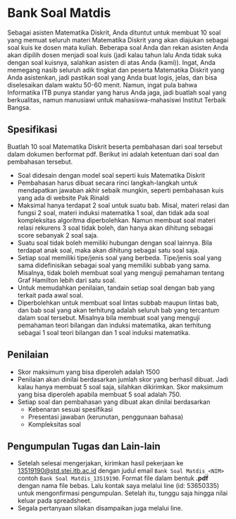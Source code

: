 # Bank Soal Matdis
Sebagai asisten Matematika Diskrit, Anda dituntut untuk membuat 10 soal yang memuat seluruh materi Matematika Diskrit yang akan diajukan sebagai soal kuis ke dosen mata kuliah. Beberapa soal Anda dan rekan asisten Anda akan dipilih dosen menjadi soal kuis (jadi kalau tahun lalu Anda tidak suka dengan soal kuisnya, salahkan asisten di atas Anda (kami)). Ingat, Anda memegang nasib seluruh adik tingkat dan peserta Matematika Diskrit yang Anda asistenkan, jadi pastikan soal yang Anda buat logis, jelas, dan bisa diselesaikan dalam waktu 50-60 menit. Namun, ingat pula bahwa Informatika ITB punya standar yang harus Anda jaga, jadi buatlah soal yang berkualitas, namun manusiawi untuk mahasiswa-mahasiswi Institut Terbaik Bangsa.

## Spesifikasi
Buatlah 10 soal Matematika Diskrit beserta pembahasan dari soal tersebut dalam dokumen berformat pdf. Berikut ini adalah ketentuan dari soal dan pembahasan tersebut.
- Soal didesain dengan model soal seperti kuis Matematika Diskrit
- Pembahasan harus dibuat secara rinci langkah-langkah untuk mendapatkan jawaban akhir sebaik mungkin, seperti pembahasan kuis yang ada di website Pak Rinaldi
- Maksimal hanya terdapat 2 soal untuk suatu bab. Misal, materi relasi dan fungsi 2 soal, materi induksi matematika 1 soal, dan tidak ada soal kompleksitas algoritma diperbolehkan. Namun membuat soal materi relasi rekurens 3 soal tidak boleh, dan hanya akan dihitung sebagai score sebanyak 2 soal saja.
- Suatu soal tidak boleh memiliki hubungan dengan soal lainnya. Bila terdapat anak soal, maka akan dihitung sebagai satu soal saja.
- Setiap soal memiliki tipe/jenis soal yang berbeda. Tipe/jenis soal yang sama didefinisikan sebagai soal yang memiliki subbab yang sama. Misalnya, tidak boleh membuat soal yang menguji pemahaman tentang Graf Hamilton lebih dari satu soal.
- Untuk memudahkan penilaian, tandain setiap soal dengan bab yang terkait pada awal soal.
- Diperbolehkan untuk membuat soal lintas subbab maupun lintas bab, dan bab soal yang akan terhitung adalah seluruh bab yang tercantum dalam soal tersebut. Misalnya bila membuat soal yang menguji pemahaman teori bilangan dan induksi matematika, akan terhitung sebagai 1 soal teori bilangan dan 1 soal induksi matematika.

## Penilaian
- Skor maksimum yang bisa diperoleh adalah 1500
- Penilaian akan dinilai berdasarkan jumlah skor yang berhasil dibuat. Jadi kalau hanya membuat 5 soal saja, silahkan dikirimkan. Skor maksimum yang bisa diperoleh apabila membuat 5 soal adalah 750.
- Setiap soal dan pembahasan yang dibuat akan dinilai berdasarkan
  - Kebenaran sesuai spesifikasi
  - Presentasi jawaban (kerunutan, penggunaan bahasa)
  - Kompleksitas soal

## Pengumpulan Tugas dan Lain-lain
- Setelah selesai mengerjakan, kirimkan hasil pekerjaan ke 13519190@std.stei.itb.ac.id dengan judul email `Bank Soal Matdis_<NIM>` contoh `Bank Soal Matdis_13519190`. Format file dalam bentuk **.pdf** dengan nama file bebas. Lalu kontak saya melalui line (id: 53650335) untuk mengonfirmasi pengumpulan. Setelah itu, tunggu saja hingga nilai keluar pada spreadsheet.
- Segala pertanyaan silakan disampaikan juga melalui line.

